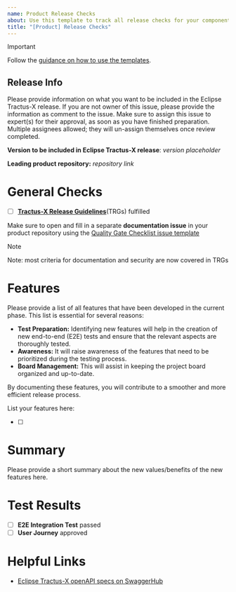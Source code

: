 ```yaml
---
name: Product Release Checks
about: Use this template to track all release checks for your component
title: "[Product] Release Checks"
---
```


> [!IMPORTANT]
> Follow the [guidance on how to use the templates](https://github.com/eclipse-tractusx/sig-release/blob/main/README.md#release-management-acceptance-criteria).

## Release Info

Please provide information on what you want to be included in the Eclipse Tractus-X release.
If you are not owner of this issue, please provide the information as comment to the issue.
Make sure to assign this issue to expert(s) for their approval, as soon as you have finished preparation. Multiple assignees allowed; they will un-assign themselves once review completed.

**Version to be included in Eclipse Tractus-X release**: *version placeholder*

**Leading product repository:** *repository link*

# General Checks

- [ ] [**Tractus-X Release Guidelines**](https://eclipse-tractusx.github.io/docs/release)(TRGs) fulfilled

Make sure to open and fill in a separate **documentation issue** in your product repository using the [Quality Gate Checklist issue template](https://github.com/eclipse-tractusx/.github/blob/main/.github/ISSUE_TEMPLATE/qg-checklist.md)

> [!NOTE]
> Note: most criteria for documentation and security are now covered in TRGs

# Features
Please provide a list of all features that have been developed in the current phase. This list is essential for several reasons:

- **Test Preparation:** Identifying new features will help in the creation of new end-to-end (E2E) tests and ensure that the relevant aspects are thoroughly tested.
- **Awareness:** It will raise awareness of the features that need to be prioritized during the testing process.
- **Board Management:** This will assist in keeping the project board organized and up-to-date.

By documenting these features, you will contribute to a smoother and more efficient release process.

List your features here:

- [ ]

# Summary
Please provide a short summary about the new values/benefits of the new features here.

# Test Results

- [ ] **E2E Integration Test** passed
- [ ] **User Journey** approved

# Helpful Links

- [Eclipse Tractus-X openAPI specs on SwaggerHub](https://app.swaggerhub.com/search?owner=eclipse-tractusx-bot)
